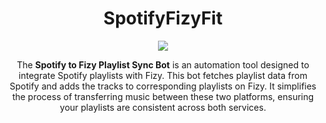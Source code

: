 <div align="center">
  
# SpotifyFizyFit
<img src="spotifyfizyfit.png" >

The **Spotify to Fizy Playlist Sync Bot** is an automation tool designed to integrate Spotify playlists with Fizy. This bot fetches playlist data from Spotify and adds the tracks to corresponding playlists on Fizy. It simplifies the process of transferring music between these two platforms, ensuring your playlists are consistent across both services.

</div>
